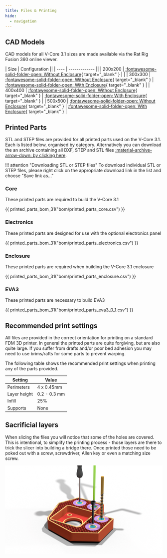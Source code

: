 ```yaml
---
title: Files & Printing
hide:
  - navigation
---
```


## CAD Models

CAD models for all V-Core 3.1 sizes are made available via the Rat Rig Fusion 360 online viewer.

| Size | Configuration ||
| ---- | ------------- ||
| 200x200 | [:fontawesome-solid-folder-open: Without Enclosure](https://a360.co/3a4GbWn){ target="_blank" } | |
| 300x300 | [:fontawesome-solid-folder-open: Without Enclosure](https://a360.co/3y3wEHd){ target="_blank" } | [:fontawesome-solid-folder-open: With Enclosure](https://a360.co/3ucJNwf){ target="_blank" } |
| 400x400 | [:fontawesome-solid-folder-open: Without Enclosure](https://a360.co/39ZnFi3){ target="_blank" } | [:fontawesome-solid-folder-open: With Enclosure](https://a360.co/3ORJfDW){ target="_blank" } |
| 500x500 | [:fontawesome-solid-folder-open: Without Enclosure](https://a360.co/3I2I4Q7){ target="_blank" } | [:fontawesome-solid-folder-open: With Enclosure](https://a360.co/3QYYfli){ target="_blank" } |

## Printed Parts
STL and STEP files are provided for all printed parts used on the V-Core 3.1. Each is listed below, organised by category. Alternatively you can download the an archive containing all DXF, STEP and STL files [:material-archive-arrow-down: by clicking here](https://github.com/Rat-Rig/V-core-3/raw/main/cad/vcore_3_1_parts_and_panels.zip).

!!! attention "Downloading STL or STEP files"
    To download individual STL or STEP files, please right click on the appropriate download link in the list and choose "Save link as..."

### Core
These printed parts are required to build the V-Core 3.1

{{ printed_parts_bom_31("bom/printed_parts_core.csv") }}

### Electronics
These printed parts are designed for use with the optional electronics panel

{{ printed_parts_bom_31("bom/printed_parts_electronics.csv") }}

### Enclosure
These printed parts are required when building the V-Core 3.1 enclosure

{{ printed_parts_bom_31("bom/printed_parts_enclosure.csv") }}

### EVA3
These printed parts are necessary to build EVA3

{{ printed_parts_bom_31("bom/printed_parts_eva3_0_1.csv") }}

## Recommended print settings

All files are provided in the correct orientation for printing on a standard FDM 3D printer. In general the printed parts are quite forgiving, but are also quite large. If you suffer from drafts and/or poor bed adhesion you may need to use brims/rafts for some parts to prevent warping.

The following table shows the recommended print settings when printing any of the parts provided.

| Setting      | Value        |
| ------------ | ------------ |
| Perimeters   | 4 x 0.45mm   |
| Layer height | 0.2 - 0.3 mm |
| Infill       | 25%          |
| Supports     | None         |

## Sacrificial layers

When slicing the files you will notice that some of the holes are covered. This is intentional, to simplify the printing process - those layers are there to trick the slicer into building a bridge there. Once printed those need to be poked out with a screw, screwdriver, Allen key or even a matching size screw.

![](/assets/holes.png)
